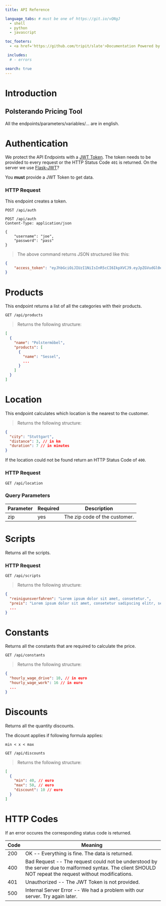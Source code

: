 ```yaml
---
title: API Reference

language_tabs: # must be one of https://git.io/vQNgJ
  - shell
  - python
  - javascript

toc_footers:
  - <a href='https://github.com/tripit/slate'>Documentation Powered by Slate</a>

 includes:
  # - errors 

search: true
---
```


# Introduction

## Polsterando Pricing Tool

All the endpoints/parameters/variables/... are in english.


# Authentication

We protect the API Endpoints with a [JWT Token](https://jwt.io/). The token needs to be provided to every request or the HTTP Status Code `401` is returned. On the server we use [Flask-JWT](https://pythonhosted.org/Flask-JWT/)?

<aside class="notice">
You <strong>must</strong> provide a JWT Token to get data.
</aside>


### HTTP Request

This endpoint creates a token.

`POST /api/auth`

```
POST /api/auth
Content-Type: application/json

{
    "username": "joe",
    "password": "pass"
}
```


> The above command returns JSON structured like this:

```json
{
    "access_token": "eyJhbGciOiJIUzI1NiIsInR5cCI6IkpXVCJ9.eyJpZGVudGl0eSI6MSwiaWF0IjoxNDQ0OTE3NjQwLCJuYmYiOjE0NDQ5MTc2NDAsImV4cCI6MTQ0NDkxNzk0MH0.KPmI6WSjRjlpzecPvs3q_T3cJQvAgJvaQAPtk1abC_E"
}
```

# Products

This endpoint returns a list of all the categories with their products.

`GET /api/products`

> Returns the following structure:

```json
[
  {
    "name": "Polstermöbel",
    "products": [
      {
        "name": "Sessel",
        ...
      }
    ]
  }
]
```

# Location

This endpoint calculates which location is the nearest to the customer.

> Returns the following structure:

```json
{
  "city": "Stuttgart",
  "distance": 3, // in km
  "duration": 7 // in minutes
}
```

If the location could not be found return an HTTP Status Code of `400`.

### HTTP Request

`GET /api/location`

### Query Parameters

Parameter | Required | Description
--------- | -------- | -----------
zip       | yes      | The zip code of the customer.


# Scripts

Returns all the scripts.

### HTTP Request

`GET /api/scripts`

> Returns the following structure:

```json
{
  "reinigunsverfahren": "Lorem ipsum dolor sit amet, consetetur.",
  "preis": "Lorem ipsum dolor sit amet, consetetur sadipscing elitr, sed diam."
  ...
}
```

# Constants

Returns all the constants that are required to calculate the price.

`GET /api/constants`

> Returns the following structure:

```json
{
  "hourly_wage_drive": 10, // in euro
  "hourly_wage_work": 16 // in euro
  ...
}
```


# Discounts

Returns all the quantity discounts.

The dicount applies if following formula applies:

`min < x < max`

`GET /api/discounts`

> Returns the following structure:

```json
[
  {
    "min": 40, // euro
    "max": 50, // euro
    "discount": 10 // euro
  }
]
```

# HTTP Codes

If an error occures the corresponding status code is returned.


Code      | Meaning
--------- | --------
200       | OK -- Everything is fine. The data is returned.
400       | Bad Request -- The request could not be understood by the server due to malformed syntax. The client SHOULD NOT repeat the request without modifications.
401       | Unauthorized -- The JWT Token is not provided.
500       | Internal Server Error -- We had a problem with our server. Try again later.